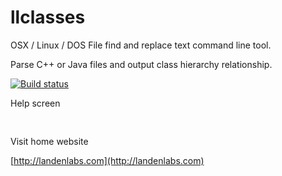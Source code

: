 
# llclasses
OSX / Linux / DOS  File find and replace text command line tool.

Parse C++ or Java files and output class hierarchy relationship. 

  [![Build status](https://travis-ci.org/landenlabs/llclasses.svg?branch=master)](https://travis-ci.org/landenlabs/llclasses)
  
  
Help screen

<pre>

</pre>


Visit home website

[http://landenlabs.com](http://landenlabs.com)

